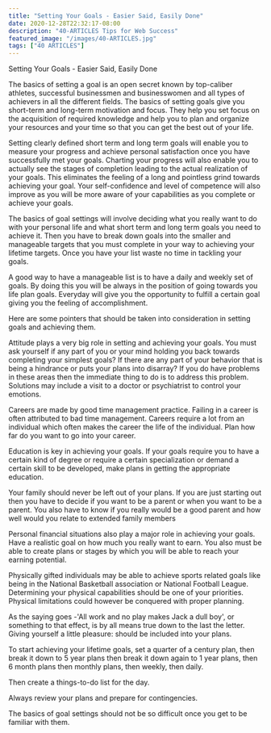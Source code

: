```yaml
---
title: "Setting Your Goals - Easier Said, Easily Done"
date: 2020-12-28T22:32:17-08:00
description: "40-ARTICLES Tips for Web Success"
featured_image: "/images/40-ARTICLES.jpg"
tags: ["40 ARTICLES"]
---
```


Setting Your Goals - Easier Said, Easily Done

The basics of setting a goal is an open secret known by top-caliber athletes, successful businessmen and businesswomen and all types of achievers in all the different fields. The basics of setting goals give you short-term and long-term motivation and focus. They help you set focus on the acquisition of required knowledge and help you to plan and organize your resources and your time so that you can get the best out of your life.

Setting clearly defined short term and long term goals will enable you to measure your progress and achieve personal satisfaction once you have successfully met your goals. Charting your progress will also enable you to actually see the stages of completion leading to the actual realization of your goals. This eliminates the feeling of a long and pointless grind towards achieving your goal. Your self-confidence and level of competence will also improve as you will be more aware of your capabilities as you complete or achieve your goals.
 
The basics of goal settings will involve deciding what you really want to do with your personal life and what short term and long term goals you need to achieve it. Then you have to break down goals into the smaller and manageable targets that you must complete in your way to achieving your lifetime targets. Once you have your list waste no time in tackling your goals.

A good way to have a manageable list is to have a daily and weekly set of goals. By doing this you will be always in the position of going towards you life plan goals. Everyday will give you the opportunity to fulfill a certain goal giving you the feeling of accomplishment.

Here are some pointers that should be taken into consideration in setting goals and achieving them.

Attitude plays a very big role in setting and achieving your goals. You must ask yourself  if any part of you or your mind holding you back towards completing your simplest goals? If there are any part of your behavior that is being a hindrance or puts your plans into disarray? If you do have problems in these areas then the immediate thing to do is to address this problem. Solutions may include a visit to a doctor or psychiatrist to control your emotions.
 
Careers are made by good time management practice. Failing in a career is often attributed to bad time management. Careers require a lot from an individual which often makes the career the life of the individual. Plan how far do you want to go into your career.

Education is key in achieving your goals. If your goals require you to have a certain kind of degree or require a certain specialization or demand a certain skill to be developed, make plans in getting the appropriate education.

Your family should never be left out of your plans. If you are just starting out then you have to decide if you want to be a parent or when you want to be a parent. You also have to know if you really would be a good parent and how well would you relate to extended family members

Personal financial situations also play a major role in achieving your goals. Have a realistic goal on how much you really want to earn. You also must be able to create plans or stages by which you will be able to reach your earning potential.

Physically gifted individuals may be able to achieve sports related goals like being in the National Basketball association or National Football League. Determining your physical capabilities should be one of your priorities. Physical limitations could however be conquered with proper planning.

As the saying goes -'All work and no play makes Jack a dull boy', or something to that effect, is by all means true down to the last the letter. Giving yourself a little pleasure: should be included into your plans.

To start achieving your lifetime goals, set a quarter of a century plan, then break it down to 5 year plans then break it down again to 1 year plans, then 6 month plans then monthly plans, then weekly, then daily.

Then create a things-to-do list for the day. 

Always review your plans and prepare for contingencies.

The basics of goal settings should not be so difficult once you get to be familiar with them.

